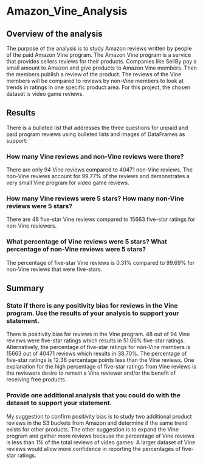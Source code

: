 # Amazon_Vine_Analysis

## Overview of the analysis 
The purpose of the analysis is to study Amazon reviews written by people of the paid Amazon Vine program. The Amazon Vine program is a service that provides sellers reviews for their products. Companies like SellBy pay a small amount to Amazon and give products to Amazon Vine members. Then the members publish a review of the product. The reviews of the Vine members will be compared to reviews by non-Vine members to look at trends in ratings in one specific product area. For this project, the chosen dataset is video game reviews.

## Results 
There is a bulleted list that addresses the three questions for unpaid and paid program reviews using bulleted lists and images of DataFrames as support:

### How many Vine reviews and non-Vine reviews were there?
There are only 94 Vine reviews compared to 40471 non-Vine reviews. The non-Vine reviews account for 99.77% of the reviews and demonstrates a very small Vine program for video game reviews.

### How many Vine reviews were 5 stars? How many non-Vine reviews were 5 stars?
There are 48 five-star Vine reviews compared to 15663 five-star ratings for non-Vine reviewers.

### What percentage of Vine reviews were 5 stars? What percentage of non-Vine reviews were 5 stars?
The percentage of five-star Vine reviews is 0.31% compared to 99.69% for non-Vine reviews that were five-stars.

## Summary

### State if there is any positivity bias for reviews in the Vine program. Use the results of your analysis to support your statement.
There is positivity bias for reviews in the Vine program. 48 out of 94 Vine reviews were five-star ratings which results in 51.06% five-star ratings. Alternatively, the percentage of five-star ratings for non-Vine members is 15663 out of 40471 reviews which results in 38.70%. The percentage of five-star ratings is 12.36 percentage points less than the Vine reviews. One explanation for the high percentage of five-star ratings from Vine reviews is the reviewers desire to remain a Vine reviewer and/or the benefit of receiving free products.

### Provide one additional analysis that you could do with the dataset to support your statement.
My suggestion to confirm positivity bias is to study two additional product reviews in the S3 buckets from Amazon and determine if the same trend exists for other products. The other suggestion is to expand the Vine program and gather more reviews because the percentage of Vine reviews is less than 1% of the total reviews of video games. A larger dataset of Vine reviews would allow more confidence in reporting the percentages of five-star ratings. 
